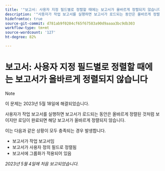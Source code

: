 ```yaml
---
title: '"보고서: 사용자 지정 필드별로 정렬할 때에는 보고서가 올바르게 정렬되지 않습니다'
description: '"사용자가 작업 보고서를 실행하면 보고서가 로드되는 동안은 올바르게 정렬된 것처럼 보이지만 로딩이 완료되면 해당 보고서가 올바르게 정렬되지 않습니다. '
hidefromtoc: true
source-git-commit: d781ab9f0204cf65f67583a90d9aaaa3bc9db303
workflow-type: tm+mt
source-wordcount: '127'
ht-degree: 82%

---
```



# 보고서: 사용자 지정 필드별로 정렬할 때에는 보고서가 올바르게 정렬되지 않습니다

>[!NOTE]
>
>이 문제는 2023년 5월 18일에 해결되었습니다.

사용자가 작업 보고서를 실행하면 보고서가 로드되는 동안은 올바르게 정렬된 것처럼 보이지만 로딩이 완료되면 해당 보고서가 올바르게 정렬되지 않습니다.

이는 다음과 같은 상황이 모두 충족되는 경우 발생합니다.

* 보고서가 작업 보고서임
* 보고서가 사용자 정의 필드로 정렬됨
* 보고서에 그룹화가 적용되어 있음

_2023년 5월 4일에 처음 보고되었습니다._



